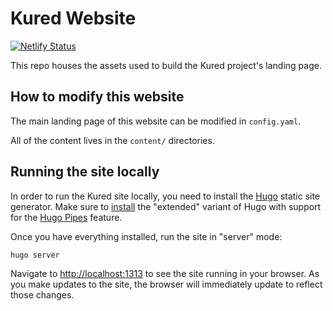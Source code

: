 # Kured Website

[![Netlify Status](https://api.netlify.com/api/v1/badges/c23db575-eeab-4d0b-9326-5ee9047b5244/deploy-status)](https://app.netlify.com/sites/kured/deploys)

This repo houses the assets used to build the Kured project's landing page.

## How to modify this website

The main landing page of this website can be modified in `config.yaml`.

All of the content lives in the `content/` directories.

## Running the site locally

In order to run the Kured site locally, you need to install the [Hugo](https://gohugo.io) static site generator. Make sure to [install](https://gohugo.io/getting-started/installing/) the "extended" variant of Hugo with support for the [Hugo Pipes](https://gohugo.io/hugo-pipes/introduction/) feature.

Once you have everything installed, run the site in "server" mode:

```cli
hugo server
```

Navigate to <http://localhost:1313> to see the site running in your browser. As you make updates to the site, the browser will immediately update to reflect those changes.

